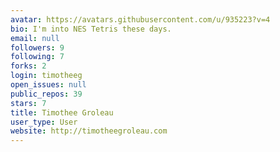 ```yaml
---
avatar: https://avatars.githubusercontent.com/u/935223?v=4
bio: I'm into NES Tetris these days.
email: null
followers: 9
following: 7
forks: 2
login: timotheeg
open_issues: null
public_repos: 39
stars: 7
title: Timothee Groleau
user_type: User
website: http://timotheegroleau.com
---
```

